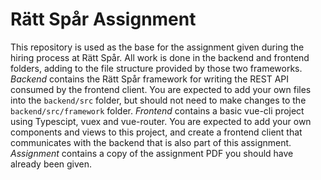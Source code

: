 # Rätt Spår Assignment
This repository is used as the base for the assignment given during the hiring process at Rätt Spår.
All work is done in the backend and frontend folders, adding to the file structure provided by those two frameworks.
*Backend* contains the Rätt Spår framework for writing the REST API consumed by the frontend client. You are expected to add your
own files into the `backend/src` folder, but should not need to make changes to the `backend/src/framework` folder.
*Frontend* contains a basic vue-cli project using Typescipt, vuex and vue-router. You are expected to add your own components
and views to this project, and create a frontend client that communicates with the backend that is also part of this assignment.
*Assignment* contains a copy of the assignment PDF you should have already been given.
